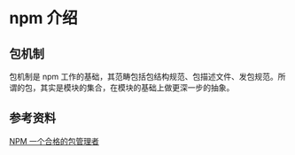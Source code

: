 # npm 介绍

## 包机制

包机制是 npm 工作的基础，其范畴包括包结构规范、包描述文件、发包规范。所谓的包，其实是模块的集合，在模块的基础上做更深一步的抽象。

## 参考资料

[NPM 一个合格的包管理者](https://juejin.cn/post/6959518601414082596)
